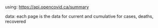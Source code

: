 using: https://api.opencovid.ca/summary

data:
each page is the data for current and cumulative for cases, deaths, recovered
